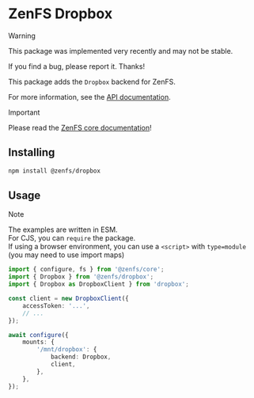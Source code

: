 # ZenFS Dropbox

> [!WARNING]
> This package was implemented very recently and may not be stable.
>
> If you find a bug, please report it. Thanks!

This package adds the `Dropbox` backend for ZenFS.

For more information, see the [API documentation](https://zenfs.dev/dropbox).

> [!IMPORTANT]
> Please read the [ZenFS core documentation](https://zenfs.dev/core)!

## Installing

```sh
npm install @zenfs/dropbox
```

## Usage

> [!NOTE]
> The examples are written in ESM.  
> For CJS, you can `require` the package.  
> If using a browser environment, you can use a `<script>` with `type=module` (you may need to use import maps)

```ts
import { configure, fs } from '@zenfs/core';
import { Dropbox } from '@zenfs/dropbox';
import { Dropbox as DropboxClient } from 'dropbox';

const client = new DropboxClient({
	accessToken: '...',
	// ...
});

await configure({
	mounts: {
		'/mnt/dropbox': {
			backend: Dropbox,
			client,
		},
	},
});
```
